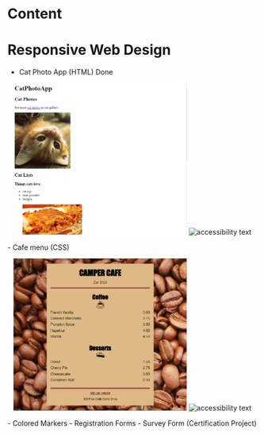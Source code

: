 # Content 

# Responsive Web Design
- Cat Photo App (HTML) Done

<p align="center">
  <img src="./images/FreecodeCamp/1.0.png" width="350" title="hover text">
  <img src="your_relative_path_here_number_2_large_name" width="350" alt="accessibility text">
</p>
- Cafe menu (CSS)
<p align="center">
  <img src="./images/FreecodeCamp/2.png" width="350" title="hover text">
  <img src="your_relative_path_here_number_2_large_name" width="350" alt="accessibility text">
</p>
- Colored Markers 
- Registration Forms
- Survey Form (Certification Project)
